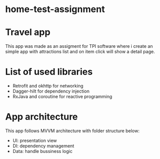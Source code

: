 # home-test-assignment

# Travel app 
This app was made as an assigment for TPI software where i create an simple app with attractions list and on item click will show a detail page. 

# List of used libraries

- Retrofit and okhttp for networking 
- Dagger-hilt for dependency injection 
- RxJava and coroutine for reactive programming 

# App architecture 
This app follows MVVM architecture with folder structure below: 
- UI: presentation view 
- DI: dependency management
- Data: handle bussiness logic
